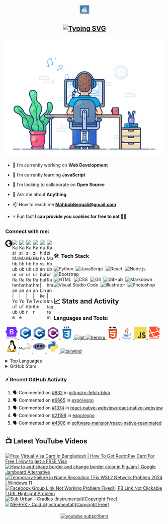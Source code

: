 <h3 align="center"><img src="dancing-cat.gif" width="30"/></h3>
<h2 align=center>
  <a href="https://facebook.com/MahbubDev"><img src="http://readme-typing-svg.herokuapp.com?font=Fira+Code&duration=7000&color=000000&center=true&width=435&lines=I+am+Kazi+Mahbubur+Rahman;A+Fullstack+Web+and+App+Developer;A+Content+Creator;Always+Exploring+New+Technologies" alt="Typing SVG" /></a>
</h2>

<p align="center"> <img src="dev-working.gif" alt="MahbubDev"/> </p>

- 🔭 I’m currently working on **Web Development**

- 🌱 I’m currently learning **JavaScript**

- 👯 I’m looking to collaborate on **Open Source**

- 💬 Ask me about **Anything**

- 📫 How to reach me **MahbubBengali@gmail.com**

- ⚡ Fun fact **I can provide you cookies for free to eat 🍪😂**

### Connect with me:

[<img align="left" alt="TechHelpBD.com" width="22px" src="https://raw.githubusercontent.com/iconic/open-iconic/master/svg/globe.svg" />][website]
[<img align="left" alt="Kazi Mahbubur Rahman | YouTube" width="22px" src="https://cdn-icons-png.flaticon.com/512/124/124010.png" />][facebook]
[<img align="left" alt="Kazi Mahbubur Rahman | YouTube" width="22px" src="https://cdn.jsdelivr.net/npm/simple-icons@v3/icons/youtube.svg" />][youtube]
[<img align="left" alt="Kazi Mahbubur Rahman | Twitter" width="22px" src="https://cdn.jsdelivr.net/npm/simple-icons@v3/icons/twitter.svg" />][twitter]
[<img align="left" alt="Kazi Mahbubur Rahman | Twitter" width="22px" src="https://cdn-icons-png.flaticon.com/512/906/906377.png" />][telegram]
[<img align="left" alt="nahidhassanbulbul | LinkedIn" width="22px" src="https://cdn.jsdelivr.net/npm/simple-icons@v3/icons/linkedin.svg" />][linkedin]
[<img align="left" alt="Kazi Mahbubur Rahman | Instagram" width="22px" src="https://cdn.jsdelivr.net/npm/simple-icons@v3/icons/instagram.svg" />][instagram]

<br />

### 🛠 &nbsp;Tech Stack

![Python](https://img.shields.io/badge/-Python-05122A?style=flat&logo=python)&nbsp;
![JavaScript](https://img.shields.io/badge/-JavaScript-05122A?style=flat&logo=javascript)&nbsp;
![React](https://img.shields.io/badge/-React-05122A?style=flat&logo=react)&nbsp;
![Node.js](https://img.shields.io/badge/-Node.js-05122A?style=flat&logo=node.js)&nbsp;
![Bootstrap](https://img.shields.io/badge/-Bootstrap-05122A?style=flat&logo=bootstrap&logoColor=563D7C)\
![HTML](https://img.shields.io/badge/-HTML-05122A?style=flat&logo=HTML5)&nbsp;
![CSS](https://img.shields.io/badge/-CSS-05122A?style=flat&logo=CSS3&logoColor=1572B6)&nbsp;
![Git](https://img.shields.io/badge/-Git-05122A?style=flat&logo=git)&nbsp;
![GitHub](https://img.shields.io/badge/-GitHub-05122A?style=flat&logo=github)&nbsp;
![Markdown](https://img.shields.io/badge/-Markdown-05122A?style=flat&logo=markdown)\
![Visual Studio Code](https://img.shields.io/badge/-Visual%20Studio%20Code-05122A?style=flat&logo=visual-studio-code&logoColor=007ACC)&nbsp;
![Illustrator](https://img.shields.io/badge/-Illustrator-05122A?style=flat&logo=adobe-illustrator)&nbsp;
![Photoshop](https://img.shields.io/badge/-Photoshop-05122A?style=flat&logo=adobe-photoshop)&nbsp;
<br />

 
  <h2>📈 Stats and Activity</h2>

<h3 align="left">Languages and Tools:</h3>
<p align="left"> <a href="https://getbootstrap.com" target="_blank"> <img src="https://raw.githubusercontent.com/devicons/devicon/master/icons/bootstrap/bootstrap-plain-wordmark.svg" alt="bootstrap" width="40" height="40"/> </a> <a href="https://www.cprogramming.com/" target="_blank"> <img src="https://raw.githubusercontent.com/devicons/devicon/master/icons/c/c-original.svg" alt="c" width="40" height="40"/> </a> <a href="https://www.w3schools.com/cpp/" target="_blank"> <img src="https://raw.githubusercontent.com/devicons/devicon/master/icons/cplusplus/cplusplus-original.svg" alt="cplusplus" width="40" height="40"/> </a> <a href="https://www.w3schools.com/cs/" target="_blank"> <img src="https://raw.githubusercontent.com/devicons/devicon/master/icons/csharp/csharp-original.svg" alt="csharp" width="40" height="40"/> </a> <a href="https://www.w3schools.com/css/" target="_blank"> <img src="https://raw.githubusercontent.com/devicons/devicon/master/icons/css3/css3-original-wordmark.svg" alt="css3" width="40" height="40"/> </a> <a href="https://git-scm.com/" target="_blank"> <img src="https://www.vectorlogo.zone/logos/git-scm/git-scm-icon.svg" alt="git" width="40" height="40"/> </a> <a href="https://heroku.com" target="_blank"> <img src="https://www.vectorlogo.zone/logos/heroku/heroku-icon.svg" alt="heroku" width="40" height="40"/> </a> <a href="https://www.w3.org/html/" target="_blank"> <img src="https://raw.githubusercontent.com/devicons/devicon/master/icons/html5/html5-original-wordmark.svg" alt="html5" width="40" height="40"/> </a> <a href="https://www.java.com" target="_blank"> <img src="https://raw.githubusercontent.com/devicons/devicon/master/icons/java/java-original.svg" alt="java" width="40" height="40"/> </a> <a href="https://developer.mozilla.org/en-US/docs/Web/JavaScript" target="_blank"> <img src="https://raw.githubusercontent.com/devicons/devicon/master/icons/javascript/javascript-original.svg" alt="javascript" width="40" height="40"/> </a> <a href="https://laravel.com/" target="_blank"> <img src="https://raw.githubusercontent.com/devicons/devicon/master/icons/laravel/laravel-plain-wordmark.svg" alt="laravel" width="40" height="40"/> </a> <a href="https://www.linux.org/" target="_blank"> <img src="https://raw.githubusercontent.com/devicons/devicon/master/icons/linux/linux-original.svg" alt="linux" width="40" height="40"/> </a> <a href="https://www.mysql.com/" target="_blank"> <img src="https://raw.githubusercontent.com/devicons/devicon/master/icons/mysql/mysql-original-wordmark.svg" alt="mysql" width="40" height="40"/> </a> <a href="https://www.php.net" target="_blank"> <img src="https://raw.githubusercontent.com/devicons/devicon/master/icons/php/php-original.svg" alt="php" width="40" height="40"/> </a> <a href="https://www.python.org" target="_blank"> <img src="https://raw.githubusercontent.com/devicons/devicon/master/icons/python/python-original.svg" alt="python" width="40" height="40"/> </a> <a href="https://tailwindcss.com/" target="_blank"> <img src="https://www.vectorlogo.zone/logos/tailwindcss/tailwindcss-icon.svg" alt="tailwind" width="40" height="40"/> </a> </p>
<details>
<summary>Top Languages</summary>

<p><img width="494" align="center" src="https://github-readme-stats.vercel.app/api/top-langs?username=NoobMahbub&show_icons=true&locale=en&layout=compact" alt="Top Languages" loading="eager" /></p>

</details>
<details>
<summary>GitHub Stars</summary>
<p><img width="494" align="center" src="https://github-readme-stats.vercel.app/api?username=NoobMahbub&show_icons=true&locale=en" alt="GitHub Stars" /></p>
</details>


<h3>⚡ Recent GitHub Activity</h3>


<!--START_SECTION:activity-->
1. 🗣 Commented on [#832](https://github.com/joltup/rn-fetch-blob/issues/832#issuecomment-2002418023) in [joltup/rn-fetch-blob](https://github.com/joltup/rn-fetch-blob)
2. 🗣 Commented on [#6665](https://github.com/expo/expo/issues/6665#issuecomment-2002363514) in [expo/expo](https://github.com/expo/expo)
3. 🗣 Commented on [#1374](https://github.com/react-native-webview/react-native-webview/issues/1374#issuecomment-2002363079) in [react-native-webview/react-native-webview](https://github.com/react-native-webview/react-native-webview)
4. 🗣 Commented on [#21198](https://github.com/expo/expo/issues/21198#issuecomment-1997944746) in [expo/expo](https://github.com/expo/expo)
5. 🗣 Commented on [#4506](https://github.com/software-mansion/react-native-reanimated/issues/4506#issuecomment-1986828131) in [software-mansion/react-native-reanimated](https://github.com/software-mansion/react-native-reanimated)
<!--END_SECTION:activity-->







  <h2>📺 Latest YouTube Videos</h2>


  <!-- prettier-ignore-start -->
<!-- BEGIN YOUTUBE-CARDS -->
[![Free Virtual Visa Card In Bangladesh | How To Get RedotPay Card For Free | How to get a FREE Visa](https://ytcards.demolab.com/?id=4qtaqTckRFU&title=Free+Virtual+Visa+Card+In+Bangladesh+%7C+How+To+Get+RedotPay+Card+For+Free+%7C+How+to+get+a+FREE+Visa&lang=en&timestamp=1730214150&background_color=%230d1117&title_color=%23ffffff&stats_color=%23dedede&max_title_lines=1&width=250&border_radius=5 "Free Virtual Visa Card In Bangladesh | How To Get RedotPay Card For Free | How to get a FREE Visa")](https://www.youtube.com/watch?v=4qtaqTckRFU)
[![How to add shape border and change border color in FigJam | Google Jamboard Alternative](https://ytcards.demolab.com/?id=PELM17xyawk&title=How+to+add+shape+border+and+change+border+color+in+FigJam+%7C+Google+Jamboard+Alternative&lang=en&timestamp=1729896294&background_color=%230d1117&title_color=%23ffffff&stats_color=%23dedede&max_title_lines=1&width=250&border_radius=5 "How to add shape border and change border color in FigJam | Google Jamboard Alternative")](https://www.youtube.com/watch?v=PELM17xyawk)
[![Temporary Failure in Name Resolution | Fix WSL2  Network Problem 2024 | Windows 11](https://ytcards.demolab.com/?id=0mSaCAotOC8&title=Temporary+Failure+in+Name+Resolution+%7C+Fix+WSL2++Network+Problem+2024+%7C+Windows+11&lang=en&timestamp=1728736280&background_color=%230d1117&title_color=%23ffffff&stats_color=%23dedede&max_title_lines=1&width=250&border_radius=5 "Temporary Failure in Name Resolution | Fix WSL2  Network Problem 2024 | Windows 11")](https://www.youtube.com/watch?v=0mSaCAotOC8)
[![Facebook Group Link Not Working Problem Fixed! | FB Link Not Clickable | URL Highlight Problem](https://ytcards.demolab.com/?id=sJKKSoX52XU&title=Facebook+Group+Link+Not+Working+Problem+Fixed%21+%7C+FB+Link+Not+Clickable+%7C+URL+Highlight+Problem&lang=en&timestamp=1713244234&background_color=%230d1117&title_color=%23ffffff&stats_color=%23dedede&max_title_lines=1&width=250&border_radius=5 "Facebook Group Link Not Working Problem Fixed! | FB Link Not Clickable | URL Highlight Problem")](https://www.youtube.com/watch?v=sJKKSoX52XU)
[![Sub Urban - Cradles (Instrumental)[Copyright Free]](https://ytcards.demolab.com/?id=AONhCgmpXmM&title=Sub+Urban+-+Cradles+%28Instrumental%29%5BCopyright+Free%5D&lang=en&timestamp=1712242822&background_color=%230d1117&title_color=%23ffffff&stats_color=%23dedede&max_title_lines=1&width=250&border_radius=5 "Sub Urban - Cradles (Instrumental)[Copyright Free]")](https://www.youtube.com/watch?v=AONhCgmpXmM)
[![NEFFEX - Cold ❄️(Instrumental)[Copyright Free]](https://ytcards.demolab.com/?id=JWzL3LWYvcw&title=NEFFEX+-+Cold+%E2%9D%84%EF%B8%8F%28Instrumental%29%5BCopyright+Free%5D&lang=en&timestamp=1711465250&background_color=%230d1117&title_color=%23ffffff&stats_color=%23dedede&max_title_lines=1&width=250&border_radius=5 "NEFFEX - Cold ❄️(Instrumental)[Copyright Free]")](https://www.youtube.com/watch?v=JWzL3LWYvcw)
<!-- END YOUTUBE-CARDS -->
  <!-- prettier-ignore-end -->

<div align="center">

  <a href="https://www.youtube.com/c/TechHelpBangladesh?sub_confirmation=1">
         <img alt="youtube subscribers" title="Subscribe for more" src="https://custom-icon-badges.demolab.com/youtube/channel/subscribers/UCpnZ8p8i65RDy1zhXajulYw?color=%23E05D44&label=Subscribe%20for%20more&logo=video&logoColor=white&style=for-the-badge&labelColor=CE4630"/></a> 
         
</div>

<br/>
<div>
  


 

[website]: https://TechHelpBD.com
[facebook]: https://facebook.com/MahbubDev
[twitter]: https://twitter.com/mahbubdev
[youtube]: https://youtube.com/TechHelpBangladesh
[instagram]: https://instagram.com/mahbubdev/
[linkedin]: https://linkedin.com/in/mahbubdev
[telegram]: https://t.me/TechHelpBangladesh
